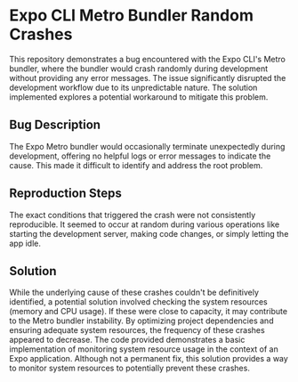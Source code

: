 # Expo CLI Metro Bundler Random Crashes

This repository demonstrates a bug encountered with the Expo CLI's Metro bundler, where the bundler would crash randomly during development without providing any error messages.  The issue significantly disrupted the development workflow due to its unpredictable nature. The solution implemented explores a potential workaround to mitigate this problem. 

## Bug Description
The Expo Metro bundler would occasionally terminate unexpectedly during development, offering no helpful logs or error messages to indicate the cause. This made it difficult to identify and address the root problem.

## Reproduction Steps
The exact conditions that triggered the crash were not consistently reproducible.  It seemed to occur at random during various operations like starting the development server, making code changes, or simply letting the app idle. 

## Solution
While the underlying cause of these crashes couldn't be definitively identified, a potential solution involved checking the system resources (memory and CPU usage).  If these were close to capacity, it may contribute to the Metro bundler instability. By optimizing project dependencies and ensuring adequate system resources, the frequency of these crashes appeared to decrease. The code provided demonstrates a basic implementation of monitoring system resource usage in the context of an Expo application. Although not a permanent fix, this solution provides a way to monitor system resources to potentially prevent these crashes.